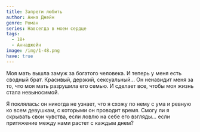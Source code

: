 ```yaml
---
title: Запрети любить
author: Анна Джейн
genre: Роман
series: Навсегда в моем сердце
tags:
  - 18+
  - Аннаджейн
image: /img/1-48.png
have: true
---
```

Моя мать вышла замуж за богатого человека. И теперь у меня есть сводный брат. Красивый, дерзкий, сексуальный… Он ненавидит меня за то, что моя мать разрушила его семью. И сделает все, чтобы моя жизнь стала невыносимой.

Я поклялась: он никогда не узнает, что я схожу по нему с ума и ревную ко всем девушкам, с которыми он проводит время. Смогу ли я скрывать свои чувства, если ловлю на себе его взгляды… если притяжение между нами растет с каждым днем?